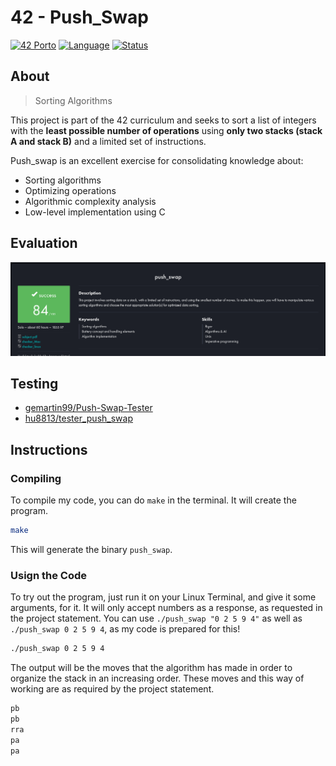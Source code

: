 # 42 - Push_Swap

[![42 Porto](https://img.shields.io/badge/42%20Porto-School-blue?style=for-the-badge&logo=42)](https://www.42porto.com)
[![Language](https://img.shields.io/badge/Language-C-blue.svg?style=for-the-badge)](https://en.wikipedia.org/wiki/C_(programming_language))
[![Status](https://img.shields.io/badge/Status-Completed-brightgreen.svg?style=for-the-badge)](https://projects.intra.42.fr/)

## About

> Sorting Algorithms

This project is part of the 42 curriculum and seeks to sort a list of integers with the **least possible number of operations** using **only two stacks (stack A and stack B)** and a limited set of instructions.

Push_swap is an excellent exercise for consolidating knowledge about:

- Sorting algorithms
- Optimizing operations
- Algorithmic complexity analysis
- Low-level implementation using C

## Evaluation

![Screenshot Evaluation](screenshot.png)

## Testing

- [gemartin99/Push-Swap-Tester](https://github.com/gemartin99/Push-Swap-Tester)
- [hu8813/tester_push_swap](https://github.com/hu8813/tester_push_swap)


## Instructions

### Compiling

To compile my code, you can do `make` in the terminal. It will create the program.

```bash
make
```

This will generate the binary `push_swap`.

### Usign the Code

To try out the program, just run it on your Linux Terminal, and give it some arguments, for it. It will only accept numbers as a response, as requested in the project statement. You can use `./push_swap "0 2 5 9 4"` as well as `./push_swap 0 2 5 9 4`, as my code is prepared for this!

```bash
./push_swap 0 2 5 9 4
```

The output will be the moves that the algorithm has made in order to organize the stack in an increasing order. These moves and this way of working are as required by the project statement.

```bash
pb
pb
rra
pa
pa
```
